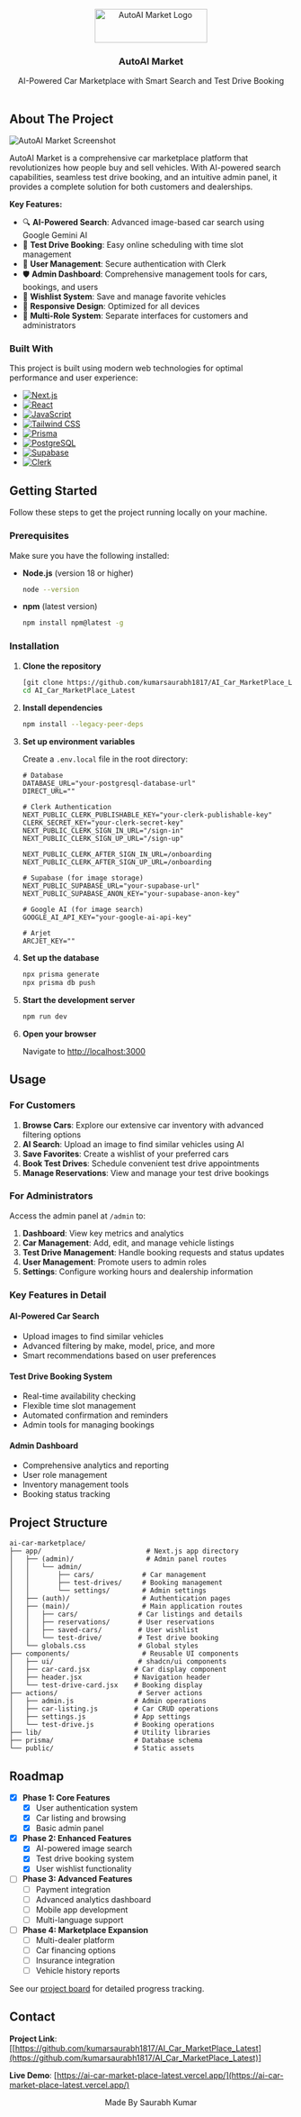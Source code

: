 <br/>
<div align="center">
<a href="https://github.com/your-username/ai-car-marketplace">
<img src="public/logo-white.svg" alt="AutoAI Market Logo" width="200" height="60">
</a>
<h3 align="center">AutoAI Market</h3>
<p align="center">
AI-Powered Car Marketplace with Smart Search and Test Drive Booking
<br/>
<br/>
</p>
</div>

## About The Project

![AutoAI Market Screenshot](/public/SSS%20for%20car%20market.png)

AutoAI Market is a comprehensive car marketplace platform that revolutionizes how people buy and sell vehicles. With AI-powered search capabilities, seamless test drive booking, and an intuitive admin panel, it provides a complete solution for both customers and dealerships.

**Key Features:**
- 🔍 **AI-Powered Search**: Advanced image-based car search using Google Gemini AI
- 📅 **Test Drive Booking**: Easy online scheduling with time slot management
- 👤 **User Management**: Secure authentication with Clerk
- 🛡️ **Admin Dashboard**: Comprehensive management tools for cars, bookings, and users
- 💾 **Wishlist System**: Save and manage favorite vehicles
- 📱 **Responsive Design**: Optimized for all devices
- 🏢 **Multi-Role System**: Separate interfaces for customers and administrators

### Built With

This project is built using modern web technologies for optimal performance and user experience:

- [![Next.js](https://img.shields.io/badge/Next.js-000000?style=for-the-badge&logo=next.js&logoColor=white)](https://nextjs.org/)
- [![React](https://img.shields.io/badge/React-20232A?style=for-the-badge&logo=react&logoColor=61DAFB)](https://reactjs.org/)
- [![JavaScript](https://img.shields.io/badge/JavaScript-F7DF1E?style=for-the-badge&logo=javascript&logoColor=black)](https://developer.mozilla.org/en-US/docs/Web/JavaScript)
- [![Tailwind CSS](https://img.shields.io/badge/Tailwind_CSS-38B2AC?style=for-the-badge&logo=tailwind-css&logoColor=white)](https://tailwindcss.com/)
- [![Prisma](https://img.shields.io/badge/Prisma-3982CE?style=for-the-badge&logo=Prisma&logoColor=white)](https://prisma.io/)
- [![PostgreSQL](https://img.shields.io/badge/PostgreSQL-316192?style=for-the-badge&logo=postgresql&logoColor=white)](https://www.postgresql.org/)
- [![Supabase](https://img.shields.io/badge/Supabase-181818?style=for-the-badge&logo=supabase&logoColor=white)](https://supabase.com/)
- [![Clerk](https://img.shields.io/badge/Clerk-6C47FF?style=for-the-badge&logo=clerk&logoColor=white)](https://clerk.com/)

## Getting Started

Follow these steps to get the project running locally on your machine.

### Prerequisites

Make sure you have the following installed:

- **Node.js** (version 18 or higher)
  ```sh
  node --version
  ```
- **npm** (latest version)
  ```sh
  npm install npm@latest -g
  ```

### Installation

1. **Clone the repository**
   ```sh
   [git clone https://github.com/kumarsaurabh1817/AI_Car_MarketPlace_Latest.git](https://github.com/kumarsaurabh1817/AI_Car_MarketPlace_Latest)
   cd AI_Car_MarketPlace_Latest
   ```

2. **Install dependencies**
   ```sh
   npm install --legacy-peer-deps
   ```

3. **Set up environment variables**
   
   Create a `.env.local` file in the root directory:
   ```env
   # Database
   DATABASE_URL="your-postgresql-database-url"
   DIRECT_URL=""
   
   # Clerk Authentication
   NEXT_PUBLIC_CLERK_PUBLISHABLE_KEY="your-clerk-publishable-key"
   CLERK_SECRET_KEY="your-clerk-secret-key"
   NEXT_PUBLIC_CLERK_SIGN_IN_URL="/sign-in"
   NEXT_PUBLIC_CLERK_SIGN_UP_URL="/sign-up"
   
   NEXT_PUBLIC_CLERK_AFTER_SIGN_IN_URL=/onboarding
   NEXT_PUBLIC_CLERK_AFTER_SIGN_UP_URL=/onboarding
   
   # Supabase (for image storage)
   NEXT_PUBLIC_SUPABASE_URL="your-supabase-url"
   NEXT_PUBLIC_SUPABASE_ANON_KEY="your-supabase-anon-key"
   
   # Google AI (for image search)
   GOOGLE_AI_API_KEY="your-google-ai-api-key"

   # Arjet
   ARCJET_KEY=""
   ```

4. **Set up the database**
   ```sh
   npx prisma generate
   npx prisma db push
   ```

5. **Start the development server**
   ```sh
   npm run dev
   ```

6. **Open your browser**
   
   Navigate to [http://localhost:3000](http://localhost:3000)

## Usage

### For Customers

1. **Browse Cars**: Explore our extensive car inventory with advanced filtering options
2. **AI Search**: Upload an image to find similar vehicles using AI
3. **Save Favorites**: Create a wishlist of your preferred cars
4. **Book Test Drives**: Schedule convenient test drive appointments
5. **Manage Reservations**: View and manage your test drive bookings

### For Administrators

Access the admin panel at `/admin` to:

1. **Dashboard**: View key metrics and analytics
2. **Car Management**: Add, edit, and manage vehicle listings
3. **Test Drive Management**: Handle booking requests and status updates
4. **User Management**: Promote users to admin roles
5. **Settings**: Configure working hours and dealership information

### Key Features in Detail

#### AI-Powered Car Search
- Upload images to find similar vehicles
- Advanced filtering by make, model, price, and more
- Smart recommendations based on user preferences

#### Test Drive Booking System
- Real-time availability checking
- Flexible time slot management
- Automated confirmation and reminders
- Admin tools for managing bookings

#### Admin Dashboard
- Comprehensive analytics and reporting
- User role management
- Inventory management tools
- Booking status tracking

## Project Structure

```
ai-car-marketplace/
├── app/                          # Next.js app directory
│   ├── (admin)/                  # Admin panel routes
│   │   └── admin/               
│   │       ├── cars/            # Car management
│   │       ├── test-drives/     # Booking management
│   │       └── settings/        # Admin settings
│   ├── (auth)/                  # Authentication pages
│   ├── (main)/                  # Main application routes
│   │   ├── cars/               # Car listings and details
│   │   ├── reservations/       # User reservations
│   │   ├── saved-cars/         # User wishlist
│   │   └── test-drive/         # Test drive booking
│   └── globals.css             # Global styles
├── components/                  # Reusable UI components
│   ├── ui/                     # shadcn/ui components
│   ├── car-card.jsx           # Car display component
│   ├── header.jsx             # Navigation header
│   └── test-drive-card.jsx    # Booking display
├── actions/                    # Server actions
│   ├── admin.js               # Admin operations
│   ├── car-listing.js         # Car CRUD operations
│   ├── settings.js            # App settings
│   └── test-drive.js          # Booking operations
├── lib/                       # Utility libraries
├── prisma/                    # Database schema
└── public/                    # Static assets
```

## Roadmap

- [x] **Phase 1: Core Features**
  - [x] User authentication system
  - [x] Car listing and browsing
  - [x] Basic admin panel
  
- [x] **Phase 2: Enhanced Features**
  - [x] AI-powered image search
  - [x] Test drive booking system
  - [x] User wishlist functionality
  
- [ ] **Phase 3: Advanced Features**
  - [ ] Payment integration
  - [ ] Advanced analytics dashboard
  - [ ] Mobile app development
  - [ ] Multi-language support
  
- [ ] **Phase 4: Marketplace Expansion**
  - [ ] Multi-dealer platform
  - [ ] Car financing options
  - [ ] Insurance integration
  - [ ] Vehicle history reports

See our [project board](https://github.com/your-username/ai-car-marketplace/projects/1) for detailed progress tracking.




## Contact

**Project Link**: [[https://github.com/kumarsaurabh1817/AI_Car_MarketPlace_Latest](https://github.com/kumarsaurabh1817/AI_Car_MarketPlace_Latest)]

**Live Demo**: [https://ai-car-market-place-latest.vercel.app/](https://ai-car-market-place-latest.vercel.app/)


<div align="center">
  <p>Made By Saurabh Kumar</p>
</div>

